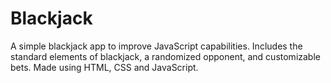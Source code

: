 # Blackjack

A simple blackjack app to improve JavaScript capabilities. Includes the standard elements of blackjack, a randomized opponent, and customizable bets. Made using HTML, CSS and JavaScript.
